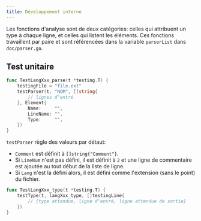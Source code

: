 ```yaml
---
title: Développement interne
---
```


Les fonctions d'analyse sont de deux catégories: celles qui attribuent un type à chaque ligne, et celles qui listent les éléments. Ces fonctions travaillent par paire et sont référencées dans la variable `parserList` dans `doc/parser.go`.

## Test unitaire
```go
func TestLangXxx_parse(t *testing.T) {
	testingFile = "file.ext"
	testParser(t, "NOM", []string{
		// lignes d'entré
	}, Element{
		Name:     "",
		LineName: "",
		Type:     "",
	})
}
```
`testParser` règle des valeurs par détaut:
- `Comment` est définit à `[]string{"Comment"}`.
- Si `LineNum` n'est pas défini, il est définit à `2` et une ligne de commentaire est ajoutée au tout début de la liste de ligne.
- Si `Lang` n'est la défini alors, il est défini comme l'extension (sans le point) du fichier.

```go
func TestLangXxx_type(t *testing.T) {
	testType(t, langXxx_type, []testingLine{
		// {type attendue, ligne d'entré, ligne attendue de sortie}
	})
}
```
